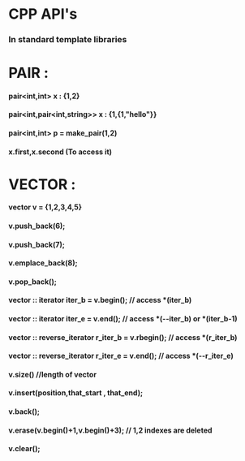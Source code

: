 # CPP API's 

### In standard template libraries 

# PAIR : 
#### pair<int,int> x  : {1,2}
#### pair<int,pair<int,string>> x :   {1,{1,"hello"}} 
#### pair<int,int> p =  make_pair(1,2) 
#### x.first,x.second   (To access it) 


# VECTOR : 
#### vector <int> v = {1,2,3,4,5} 
#### v.push_back(6);
#### v.push_back(7);
#### v.emplace_back(8);
#### v.pop_back();
#### vector<int> :: iterator iter_b = v.begin();                  // access *(iter_b) 
#### vector<int> :: iterator iter_e = v.end();                    // access *(--iter_b)  or *(iter_b-1) 
#### vector <int> :: reverse_iterator r_iter_b = v.rbegin();      //  access *(r_iter_b) 
#### vector <int> :: reverse_iterator r_iter_e = v.end();         // access *(--r_iter_e)
#### v.size()   //length of vector 

#### v.insert(position,that_start , that_end); 
#### v.back(); 
#### v.erase(v.begin()+1,v.begin()+3);                         // 1,2 indexes are deleted 
#### v.clear();

